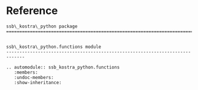 # Reference

<!--
The content of the {eval-rst} block below is generated by the command:
poetry run sphinx-apidoc -T -f -t ./docs/templates -o ./docs ./src
from the root directory.

You need to rerun the command when python files are added, deleted or renamed.
Copy the content from the generated
ssb_kostra_python.rst file to the {eval-rst} block below and
delete the .rst file afterwards.
-->

```{eval-rst}
ssb\_kostra\_python package
=============================================================================


ssb\_kostra\_python.functions module
-----------------------------------------------------------------------------

.. automodule:: ssb_kostra_python.functions
   :members:
   :undoc-members:
   :show-inheritance:
```

